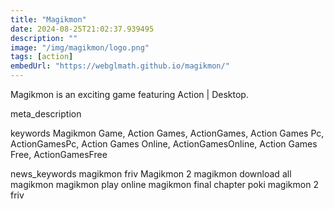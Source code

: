 ```yaml
---
title: "Magikmon"
date: 2024-08-25T21:02:37.939495
description: ""
image: "/img/magikmon/logo.png"
tags: [action]
embedUrl: "https://webglmath.github.io/magikmon/"
---
```


Magikmon is an exciting game featuring Action | Desktop.

meta_description



keywords
Magikmon Game, Action Games, ActionGames, Action Games Pc, ActionGamesPc, Action Games Online, ActionGamesOnline, Action Games Free, ActionGamesFree


news_keywords
magikmon friv Magikmon 2 magikmon download all magikmon magikmon play online magikmon final chapter poki magikmon 2 friv
